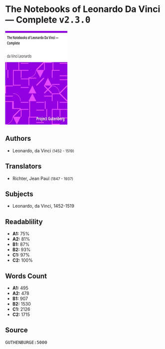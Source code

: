 # The Notebooks of Leonardo Da Vinci — Complete <kbd>v2.3.0</kbd>

![](./cover.medium.jpg "")

## Authors


 - Leonardo, da Vinci <small>(1452 - 1519)</small>

## Translators


 - Richter, Jean Paul <small>(1847 - 1937)</small>

## Subjects


 - Leonardo, da Vinci, 1452-1519

## Readablility


 - **A1:** 75%
 - **A2:** 81%
 - **B1:** 87%
 - **B2:** 93%
 - **C1:** 97%
 - **C2:** 100%

## Words Count


 - **A1:** 495
 - **A2:** 478
 - **B1:** 907
 - **B2:** 1530
 - **C1:** 2126
 - **C2:** 1715

## Source


<kbd>GUTHENBURGE:5000</kbd>
